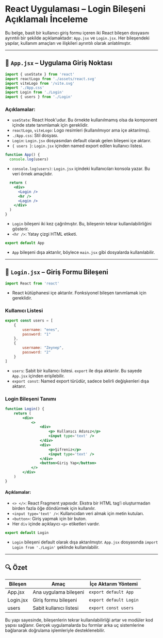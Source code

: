 # React Uygulaması – Login Bileşeni Açıklamalı İnceleme

Bu belge, basit bir kullanıcı giriş formu içeren iki React bileşen dosyasını ayrıntılı bir şekilde açıklamaktadır: `App.jsx` ve `Login.jsx`. Her bileşendeki yapılar, kullanım amaçları ve ilişkileri ayrıntılı olarak anlatılmıştır.

---

## 📄 `App.jsx` – Uygulama Giriş Noktası

```jsx
import { useState } from 'react'
import reactLogo from './assets/react.svg'
import viteLogo from '/vite.svg'
import './App.css'
import Login from './Login'
import { users } from './Login'
```

### Açıklamalar:
- `useState`: React Hook'udur. Bu örnekte kullanılmamış olsa da komponent içinde state tanımlamak için gereklidir.
- `reactLogo`, `viteLogo`: Logo resimleri (kullanılmıyor ama içe aktarılmış).
- `./App.css`: Stil dosyası.
- `Login`: `Login.jsx` dosyasından default olarak gelen bileşeni içe aktarır.
- `{ users }`: `Login.jsx` içinden named export edilen kullanıcı listesi.

```jsx
function App() {
  console.log(users)
```

- `console.log(users)`: `Login.jsx` içindeki kullanıcıları konsola yazar. Bu veri örnek amaçlıdır.

```jsx
  return (
    <div>
      <Login />
      <hr />
      <Login />
    </div>
  )
}
```

- `Login` bileşeni iki kez çağrılmıştır. Bu, bileşenin tekrar kullanılabilirliğini gösterir.
- `<hr />`: Yatay çizgi HTML etiketi.

```jsx
export default App
```

- `App` bileşeni dışa aktarılır, böylece `main.jsx` gibi dosyalarda kullanılabilir.

---

## 📄 `Login.jsx` – Giriş Formu Bileşeni

```jsx
import React from 'react'
```

- React kütüphanesi içe aktarılır. Fonksiyonel bileşen tanımlamak için gereklidir.

### Kullanıcı Listesi

```jsx
export const users = [
    {
        username: "enes",
        password: "1"
    },
    {
        username: "Zeynep",
        password: "2"
    }
]
```

- `users`: Sabit bir kullanıcı listesi. `export` ile dışa aktarılır. Bu sayede `App.jsx` içinden erişilebilir.
- `export const`: Named export türüdür, sadece belirli değişkenleri dışa aktarır.

### Login Bileşeni Tanımı

```jsx
function Login() {
    return (
        <div>
            <>
                <div>
                    <p> Kullanıcı Adınız</p>
                    <input type='text' />
                </div>
                <div>
                    <p>Şifreniz</p>
                    <input type='text' />
                </div>
                <button>Giriş Yap</button>
            </>
        </div>
    )
}
```

#### Açıklamalar:

- `<> </>`: React Fragment yapısıdır. Ekstra bir HTML tag’i oluşturmadan birden fazla öğe döndürmek için kullanılır.
- `<input type='text' />`: Kullanıcıdan veri almak için metin kutuları.
- `<button>`: Giriş yapmak için bir buton.
- Her `div` içinde açıklayıcı `<p>` etiketleri vardır.

```jsx
export default Login
```

- `Login` bileşeni default olarak dışa aktarılmıştır. `App.jsx` dosyasında `import Login from './Login'` şeklinde kullanılabilir.

---

## 🔍 Özet

| Bileşen      | Amaç                                | İçe Aktarım Yöntemi     |
|--------------|-------------------------------------|--------------------------|
| App.jsx      | Ana uygulama bileşeni               | `export default App`     |
| Login.jsx    | Giriş formu bileşeni                 | `export default Login`   |
| users        | Sabit kullanıcı listesi              | `export const users`     |

Bu yapı sayesinde, bileşenlerin tekrar kullanılabilirliği artar ve modüler kod yapısı sağlanır. Gerçek uygulamalarda bu formlar arka uç sistemlerine bağlanarak doğrulama işlemleriyle desteklenebilir.

